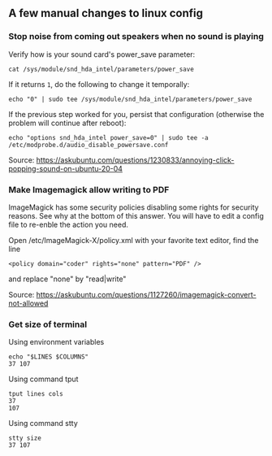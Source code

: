 ## A few manual changes to linux config

### Stop noise from coming out speakers when no sound is playing

Verify how is your sound card's power_save parameter:

    cat /sys/module/snd_hda_intel/parameters/power_save

If it returns `1`, do the following to change it temporally:

    echo "0" | sudo tee /sys/module/snd_hda_intel/parameters/power_save

If the previous step worked for you, persist that configuration (otherwise the problem will continue after reboot):

    echo "options snd_hda_intel power_save=0" | sudo tee -a /etc/modprobe.d/audio_disable_powersave.conf


Source: https://askubuntu.com/questions/1230833/annoying-click-popping-sound-on-ubuntu-20-04


### Make Imagemagick allow writing to PDF

ImageMagick has some security policies disabling some rights for security reasons. See why at the bottom of this answer.
You will have to edit a config file to re-enble the action you need.

Open /etc/ImageMagick-X/policy.xml with your favorite text editor, find the line

    <policy domain="coder" rights="none" pattern="PDF" />

and replace "none" by "read|write"

Source: https://askubuntu.com/questions/1127260/imagemagick-convert-not-allowed


### Get size of terminal

Using environment variables

    echo "$LINES $COLUMNS"
    37 107

Using command tput

    tput lines cols
    37
    107

Using command stty

    stty size
    37 107

